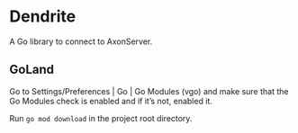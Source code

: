 # Dendrite
A Go library to connect to AxonServer.

## GoLand

Go to Settings/Preferences | Go | Go Modules (vgo) and make sure that the Go Modules check is enabled and if it’s not, enabled it.

Run `go mod download` in the project root directory.
